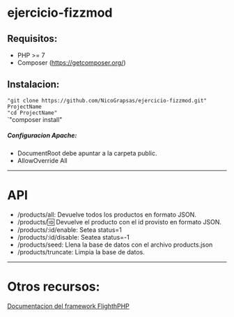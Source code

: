 # ejercicio-fizzmod

## Requisitos:
- PHP >= 7
- Composer (https://getcomposer.org/)

## Instalacion:
`"git clone https://github.com/NicoGrapsas/ejercicio-fizzmod.git" ProjectName`  
`"cd ProjectName"`  
`"composer install"  
##### Configuracion Apache:
 - DocumentRoot debe apuntar a la carpeta public.
 - AllowOverride All

***

# API

- /products/all: Devuelve todos los productos en formato JSON.
- /products/:id: Devuelve el producto con el id provisto en formato JSON.
- /products/:id/enable: Setea status=1
- /products/:id/disable: Seatea status=-1
- /products/seed: Llena la base de datos con el archivo products.json
- /products/truncate: Limpia la base de datos.

***

# Otros recursos:

[Documentacion del framework FlighthPHP](http://flightphp.com/)

